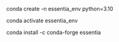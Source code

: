 conda create -n essentia_env python=3.10

conda activate essentia_env


conda install -c conda-forge essentia

